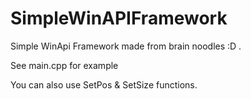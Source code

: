# SimpleWinAPIFramework

Simple WinApi Framework made from brain noodles :D .

See main.cpp for example 

You can also use SetPos & SetSize functions.
